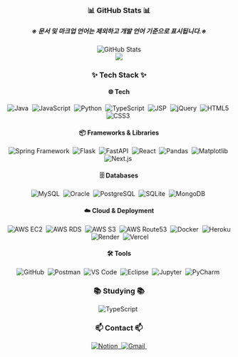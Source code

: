 <h3 align="center">📊 GitHub Stats 📊</h3>
<h5 align="center">※ 문서 및 마크업 언어는 제외하고 개발 언어 기준으로 표시됩니다.※</h5>
<div align="center">
  <img src="https://github-readme-stats.vercel.app/api?username=JELKOV&show_icons=true&theme=radical&count_private=true" alt="GitHub Stats" />
  <br />
  <img src="https://github-readme-stats.vercel.app/api/top-langs/?username=JELKOV&layout=compact&theme=radical&hide=tex,css,html,jupyter%20notebook" />
</div>

<h3 align="center">✨ Tech Stack ✨</h3>
<div align="center">
  <h4>🌐 Tech</h4>
  <img src="https://img.shields.io/badge/java-007396.svg?style=for-the-badge&logo=java&logoColor=white" alt="Java" />&nbsp;
  <img src="https://img.shields.io/badge/JavaScript-F7DF1E.svg?style=for-the-badge&logo=javascript&logoColor=black" alt="JavaScript" />&nbsp;
  <img src="https://img.shields.io/badge/python-3670A0?style=for-the-badge&logo=python&logoColor=ffdd54" alt="Python" />&nbsp;
  <img src="https://img.shields.io/badge/typescript-007ACC.svg?style=for-the-badge&logo=typescript&logoColor=white" alt="TypeScript" />&nbsp;
  <img src="https://img.shields.io/badge/jsp-007396.svg?style=for-the-badge&logo=jsp&logoColor=white" alt="JSP" />&nbsp;
  <img src="https://img.shields.io/badge/jQuery-0769AD.svg?style=for-the-badge&logo=jquery&logoColor=white" alt="jQuery" />&nbsp;
  <img src="https://img.shields.io/badge/HTML5-E34F26.svg?style=for-the-badge&logo=html5&logoColor=white" alt="HTML5" />&nbsp;
  <img src="https://img.shields.io/badge/CSS3-1572B6.svg?style=for-the-badge&logo=css3&logoColor=white" alt="CSS3" />&nbsp;

  <h4>📦 Frameworks & Libraries</h4>
  <img src="https://img.shields.io/badge/Spring Framework-6DB33F.svg?style=for-the-badge&logo=spring&logoColor=white" alt="Spring Framework" />&nbsp;
  <img src="https://img.shields.io/badge/Flask-000000.svg?style=for-the-badge&logo=flask&logoColor=white" alt="Flask" />&nbsp;
  <img src="https://img.shields.io/badge/FastAPI-009688.svg?style=for-the-badge&logo=fastapi&logoColor=white" alt="FastAPI" />&nbsp;
  <img src="https://img.shields.io/badge/React-20232a.svg?style=for-the-badge&logo=react&logoColor=61DAFB" alt="React" />&nbsp;
  <img src="https://img.shields.io/badge/pandas-150458.svg?style=for-the-badge&logo=pandas&logoColor=white" alt="Pandas" />&nbsp;
  <img src="https://img.shields.io/badge/matplotlib-11557c.svg?style=for-the-badge&logo=matplotlib&logoColor=white" alt="Matplotlib" />&nbsp;
  <img src="https://img.shields.io/badge/Next.js-000000.svg?style=for-the-badge&logo=next.js&logoColor=white" alt="Next.js" />&nbsp;

  <h4>🗄️ Databases</h4>
  <img src="https://img.shields.io/badge/MySQL-4479A1.svg?style=for-the-badge&logo=mysql&logoColor=white" alt="MySQL" />&nbsp;
  <img src="https://img.shields.io/badge/Oracle-F80000.svg?style=for-the-badge&logo=oracle&logoColor=white" alt="Oracle" />&nbsp;
  <img src="https://img.shields.io/badge/PostgreSQL-4169E1.svg?style=for-the-badge&logo=postgresql&logoColor=white" alt="PostgreSQL" />&nbsp;
  <img src="https://img.shields.io/badge/SQLite-003B57.svg?style=for-the-badge&logo=sqlite&logoColor=white" alt="SQLite" />&nbsp;
  <img src="https://img.shields.io/badge/MongoDB-47A248.svg?style=for-the-badge&logo=mongodb&logoColor=white" alt="MongoDB" />&nbsp;

  <h4>☁️ Cloud & Deployment</h4>
  <img src="https://img.shields.io/badge/AWS EC2-FF9900.svg?style=for-the-badge&logo=amazon-aws&logoColor=white" alt="AWS EC2" />&nbsp;
  <img src="https://img.shields.io/badge/AWS RDS-527FFF.svg?style=for-the-badge&logo=amazon-aws&logoColor=white" alt="AWS RDS" />&nbsp;
  <img src="https://img.shields.io/badge/AWS S3-569A31.svg?style=for-the-badge&logo=amazon-s3&logoColor=white" alt="AWS S3" />&nbsp;
  <img src="https://img.shields.io/badge/AWS Route53-FB7206.svg?style=for-the-badge&logo=amazon-route53&logoColor=white" alt="AWS Route53" />&nbsp;
  <img src="https://img.shields.io/badge/Docker-2496ED.svg?style=for-the-badge&logo=docker&logoColor=white" alt="Docker" />&nbsp;
  <img src="https://img.shields.io/badge/Heroku-430098.svg?style=for-the-badge&logo=heroku&logoColor=white" alt="Heroku" />&nbsp;
  <img src="https://img.shields.io/badge/Render-46E3B7.svg?style=for-the-badge&logo=render&logoColor=white" alt="Render" />&nbsp;
  <img src="https://img.shields.io/badge/Vercel-000000.svg?style=for-the-badge&logo=vercel&logoColor=white" alt="Vercel" />&nbsp;

  <h4 align="center">🛠 Tools</h4>
  <img src="https://img.shields.io/badge/GitHub-181717.svg?style=for-the-badge&logo=github&logoColor=white" alt="GitHub" />&nbsp;
  <img src="https://img.shields.io/badge/Postman-FF6C37.svg?style=for-the-badge&logo=postman&logoColor=white" alt="Postman" />&nbsp;
  <img src="https://img.shields.io/badge/VScode-0078D4.svg?style=for-the-badge&logo=visual-studio-code&logoColor=white" alt="VS Code" />&nbsp;
  <img src="https://img.shields.io/badge/Eclipse-2C2255.svg?style=for-the-badge&logo=eclipse&logoColor=white" alt="Eclipse" />&nbsp;
  <img src="https://img.shields.io/badge/Jupyter-F37626.svg?style=for-the-badge&logo=jupyter&logoColor=white" alt="Jupyter" />&nbsp;
  <img src="https://img.shields.io/badge/PyCharm-000000.svg?style=for-the-badge&logo=pycharm&logoColor=white" alt="PyCharm" />&nbsp;
</div>

<h3 align="center">📚 Studying 📚</h3>
<div align="center">
  <img src="https://img.shields.io/badge/typescript-007ACC.svg?style=for-the-badge&logo=typescript&logoColor=white" alt="TypeScript" />&nbsp;
</div>

<h3 align="center">📫 Contact 📫</h3>
<div align="center">
  <a href="https://jelkov-developer.notion.site/49ba695ecae34a729cce1f8b250c4502?pvs=4">
    <img src="https://img.shields.io/badge/Notion-F3F3F3?style=for-the-badge&logo=notion&logoColor=black" alt="Notion" />&nbsp;
  </a>
  <a href="mailto:ajh4234@gmail.com">
    <img src="https://img.shields.io/badge/ajh4234@gmail.com-D14836?style=for-the-badge&logo=gmail&logoColor=white" alt="Gmail" />&nbsp;
  </a>
</div>
